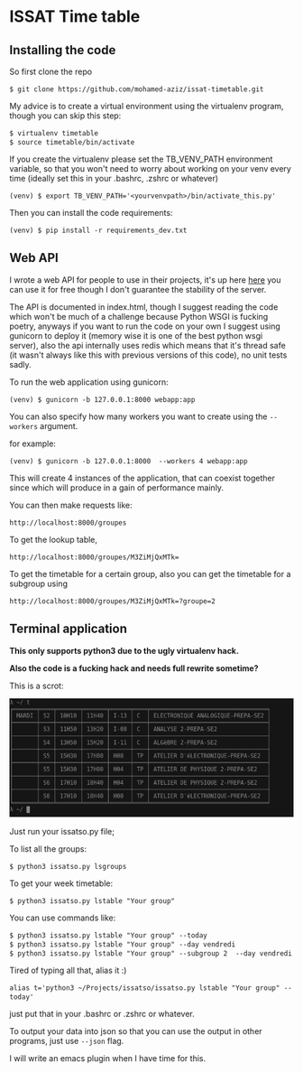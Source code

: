 # ISSAT Time table

## Installing the code

So first clone the repo

	$ git clone https://github.com/mohamed-aziz/issat-timetable.git

My advice is to create a virtual environment using the virtualenv program, though you can skip this step:

	$ virtualenv timetable
	$ source timetable/bin/activate

If you create the virtualenv please set the TB_VENV_PATH environment variable, so that you won't need to worry about working on your venv every time (ideally set this in your .bashrc, .zshrc or whatever)

	(venv) $ export TB_VENV_PATH='<yourvenvpath>/bin/activate_this.py'

Then you can install the code requirements:

	(venv) $ pip install -r requirements_dev.txt

## Web API

I wrote a web API for people to use in their projects, it's up here [here](http://uspace.aziz.tn/issatso/)
you can use it for free though I don't guarantee the stability of the server.

The API is documented in index.html, though I suggest reading the code which
won't be much of a challenge because Python WSGI is fucking poetry, anyways
if you want to run the code on your own I suggest
using gunicorn to deploy it (memory wise it is one of the best python wsgi server),
also the api internally uses redis which means that it's thread safe (it wasn't always like this
with previous versions of this code), no unit tests sadly.

To run the web application using gunicorn:

    (venv) $ gunicorn -b 127.0.0.1:8000 webapp:app

You can also specify how many workers you want to create using the <code>--workers</code> argument.

for example:

    (venv) $ gunicorn -b 127.0.0.1:8000  --workers 4 webapp:app

This will create 4 instances of the application, that can coexist together since which will
produce in a gain of performance mainly.

You can then make requests like:

    http://localhost:8000/groupes

To get the lookup table,

    http://localhost:8000/groupes/M3ZiMjQxMTk=

To get the timetable for a certain group, also you can get the timetable for a subgroup using

    http://localhost:8000/groupes/M3ZiMjQxMTk=?groupe=2


## Terminal application

**This only supports python3 due to the ugly virtualenv hack.**

**Also the code is a fucking hack and needs full rewrite sometime?**


This is a scrot:

![Alt Text](scrot.png)

Just run your issatso.py file;

To list all the groups:

	$ python3 issatso.py lsgroups

To get your week timetable:

	$ python3 issatso.py lstable "Your group"

You can use commands like:

	$ python3 issatso.py lstable "Your group" --today
	$ python3 issatso.py lstable "Your group" --day vendredi
    $ python3 issatso.py lstable "Your group" --subgroup 2  --day vendredi

Tired of typing all that, alias it :)

	alias t='python3 ~/Projects/issatso/issatso.py lstable "Your group" --today'

just put that in your .bashrc or .zshrc or whatever.

To output your data into json so that you can use the output in other programs, just use <code>--json</code> flag.

I will write an emacs plugin when I have time for this.
